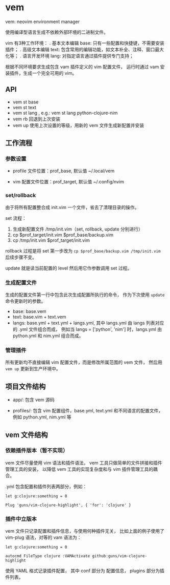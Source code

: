 # vem

vem: neovim environment manager

使用编译型语言生成不依赖外部环境的二进制文件。

vim 有3种工作环境：
. 基本文本编辑 base: 只有一些配置和快捷键，不需要安装插件；
. 高级文本编辑 text: 包含常用的编辑功能，如文本补全、注释、窗口最大化等；
. 语言开发环境 lang: 对指定语言通过插件提供专门支持；

根据不同环境要求生成包含 vam 插件定义的 vim 配置文件，
运行时通过 vam 安装插件，生成一个完全可用的 vim。

## API

* vem st base
* vem st text
* vem st lang <lang-list>, e.g.: vem st lang python-clojure-nim
* vem rb 回退到上次安装
* vem up 使用上次设置的等级，用新的 vem 文件生成新配置并安装

## 工作流程

### 参数设置

* profile 文件位置：prof_base, 默认值 ~/.local/vem

* vim 配置文件位置：prof_target, 默认值 ~/.config/nvim

### set/rollback

由于将所有配置整合成 init.vim 一个文件，省去了清理目录的操作。

set 流程：

1. 生成新配置文件 /tmp/init.vim（set, rollback, update 分别进行）
1. cp $prof_target/init.vim $prof_base/backup.vim
1. cp /tmp/init.vim $prof_target/init.vim

rollback 过程是将 set 第一步改为 `cp $prof_base/backup.vim /tmp/init.vim`
后续步骤不变。

update 就是读当前配置的 level 然后用它作参数调用 set 过程。

### 生成配置文件

生成的配置文件第一行中包含此次生成配置所执行的命令，
作为下次使用 `update` 命令更新时的参数。

* base: base.vem
* text: base.vim + text.vem
* langs: base.yml + text.yml + langs.yml,
  其中 langs.yml 由 langs 列表对应的 <lang>.yml 文件组合而成，
  例如当 langs = ['python', 'nim'] 时，langs.yml 由 python.yml
  和 nim.yml 组合而成。

### 管理插件

所有更新均不直接编辑 vim 配置文件，而是修改所属范围的 vem 文件，
然后用 `vem up` 更新到生产环境中。

## 项目文件结构

* app/: 包含 vem 源码

* profiles/: 包含 vim 配置组件，base.yml, text.yml 和不同语言的配置文件，
  例如 python.yml, nim.yml 等

## vem 文件结构

### 依赖插件版本（暂不实现）

vem 文件尽量使用 vim 语法和插件语法，
vem 工具只做简单的文件拼接和插件管理工具的安装，
以降低 vem 工具的实现复杂度和与 vim 插件管理工具的耦合。

<lang>.yml 包含配置和插件列表两部分，例如：
```
let g:clojure:something = 0

Plug 'guns/vim-clojure-highlight', { 'for': 'clojure' }
```

### 插件中立版本

vem 文件只记录配置和插件信息，与使用何种插件无关，
比如上面的例子使用了 vim-plug 语法，对等的 vam 语法为：
```
let g:clojure:something = 0

autocmd FileType clojure :VAMActivate github:guns/vim-clojure-highlight
```

使用 YAML 格式记录插件配置，
其中 conf 部分为 配置信息，
plugins 部分为插件列表。

